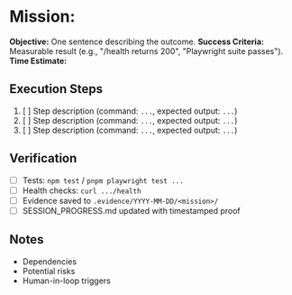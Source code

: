 # Mission: <Insert Clear Title>

**Objective:** One sentence describing the outcome.
**Success Criteria:** Measurable result (e.g., "/health returns 200", "Playwright suite passes").
**Time Estimate:** <X minutes>

## Execution Steps

1. [ ] Step description (command: `...`, expected output: `...`)
2. [ ] Step description (command: `...`, expected output: `...`)
3. [ ] Step description (command: `...`, expected output: `...`)

## Verification

- [ ] Tests: `npm test` / `pnpm playwright test ...`
- [ ] Health checks: `curl .../health`
- [ ] Evidence saved to `.evidence/YYYY-MM-DD/<mission>/`
- [ ] SESSION_PROGRESS.md updated with timestamped proof

## Notes

- Dependencies
- Potential risks
- Human-in-loop triggers
